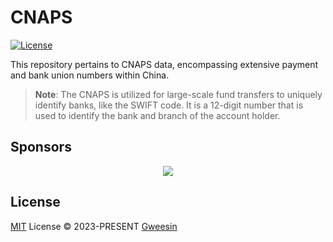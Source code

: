 # CNAPS

[//]: # ([![npm version][npm-version-src]][npm-version-href])
[//]: # ([![npm downloads][npm-downloads-src]][npm-downloads-href])
[//]: # ([![bundle][bundle-src]][bundle-href])
[//]: # ([![JSDocs][jsdocs-src]][jsdocs-href])
[![License][license-src]][license-href]

This repository pertains to CNAPS data, encompassing extensive payment and bank union numbers within China.

> **Note**:
> The CNAPS is utilized for large-scale fund transfers to uniquely identify banks, like the SWIFT code. It is a 12-digit
> number that is used to identify the bank and branch of the account holder.

## Sponsors

<p align="center">
  <a href="https://cdn.jsdelivr.net/gh/gweesin/static/sponsors.svg">
    <img src='https://cdn.jsdelivr.net/gh/gweesin/static/sponsors.svg'/>
  </a>
</p>

## License

[MIT](./LICENSE) License © 2023-PRESENT [Gweesin](https://github.com/gweesin)

<!-- Badges -->

[npm-version-src]: https://img.shields.io/npm/v/CNAPS?style=flat&colorA=080f12&colorB=1fa669

[npm-version-href]: https://npmjs.com/package/CNAPS

[npm-downloads-src]: https://img.shields.io/npm/dm/CNAPS?style=flat&colorA=080f12&colorB=1fa669

[npm-downloads-href]: https://npmjs.com/package/CNAPS

[bundle-src]: https://img.shields.io/bundlephobia/minzip/CNAPS?style=flat&colorA=080f12&colorB=1fa669&label=minzip

[bundle-href]: https://bundlephobia.com/result?p=CNAPS

[license-src]: https://img.shields.io/github/license/gweesin/CNAPS.svg?style=flat&colorA=080f12&colorB=1fa669

[license-href]: https://github.com/gweesin/CNAPS/blob/main/LICENSE

[jsdocs-src]: https://img.shields.io/badge/jsdocs-reference-080f12?style=flat&colorA=080f12&colorB=1fa669

[jsdocs-href]: https://www.jsdocs.io/package/CNAPS
